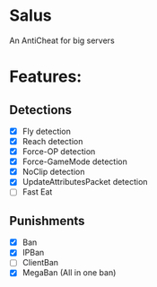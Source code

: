 # Salus
An AntiCheat for big servers

# Features:

## Detections
- [x] Fly detection
- [x] Reach detection
- [x] Force-OP detection
- [x] Force-GameMode detection
- [x] NoClip detection
- [x] UpdateAttributesPacket detection
- [ ] Fast Eat

## Punishments   
- [x] Ban
- [x] IPBan
- [ ] ClientBan
- [x] MegaBan  (All in one ban)

